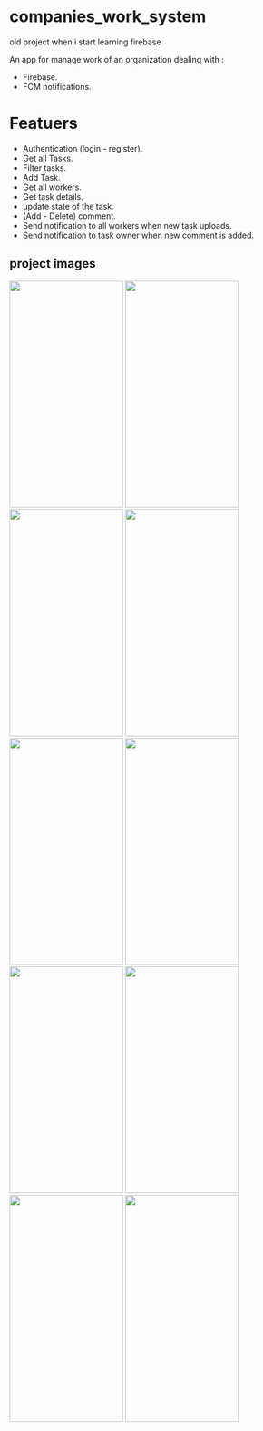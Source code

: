# companies_work_system

old project when i start learning firebase

An app for manage work of an organization dealing with :
  - Firebase.
  - FCM notifications.


# Featuers

  - Authentication (login - register).
  - Get all Tasks.
  - Filter tasks.
  - Add Task.
  - Get all workers.
  - Get task details.
  - update state of the task.
  - (Add - Delete) comment.
  - Send notification to all workers when new task uploads.
  - Send notification to task owner when new comment is added.

## project images

<div>
  
<img src="https://github.com/MoRoshdy/company-work-system/assets/92895129/43bf7f2d-4359-4708-9309-d9b8c1c0fe32" width=200 height=400>
  
<img src="https://github.com/MoRoshdy/company-work-system/assets/92895129/3f24b93d-0616-4d0b-8345-9c42468711b3" width=200 height=400>

<img src="https://github.com/MoRoshdy/company-work-system/assets/92895129/d0b310cd-9304-484c-8dfe-84235eaf408e" width=200 height=400>

<img src="https://github.com/MoRoshdy/company-work-system/assets/92895129/8ab6a4a4-dc1c-4fbc-9488-9f09c5fbbc53" width=200 height=400>

<img src="https://github.com/MoRoshdy/company-work-system/assets/92895129/ab6ec180-8491-4222-83e5-d40bb8b870a7" width=200 height=400>

<img src="https://github.com/MoRoshdy/company-work-system/assets/92895129/972fd1a0-2448-45b9-9efb-754ba551bda9" width=200 height=400>

<img src="https://github.com/MoRoshdy/company-work-system/assets/92895129/20f4c744-61c3-4b10-be1c-a6c7e2e5b4ea" width=200 height=400>

<img src="https://github.com/MoRoshdy/company-work-system/assets/92895129/51704d47-80d0-4f20-bae0-e085a0a74a46" width=200 height=400>

<img src="https://github.com/MoRoshdy/company-work-system/assets/92895129/faaadbc3-ffa6-426d-bfe8-b72a28521ac2" width=200 height=400>

<img src="https://github.com/MoRoshdy/company-work-system/assets/92895129/8d4b46f9-0805-4dc9-9fd6-306b764c7a36" width=200 height=400>

</div>
